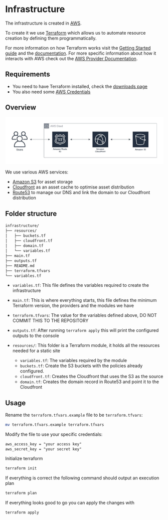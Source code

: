 # Infrastructure

The infrastructure is created in [AWS](https://aws.amazon.com/).

To create it we use [Terraform](https://www.terraform.io/) which allows us to automate resource creation by defining them programmatically.

For more information on how Terraform works visit the [Getting Started guide](https://learn.hashicorp.com/terraform/getting-started/install.html) and the [documentation](https://www.terraform.io/docs). For more specific information about how it interacts with AWS check out the [AWS Provider Documentation](https://www.terraform.io/docs/providers/aws/index.html).

## Requirements

- You need to have Terraform installed, check the [downloads page](https://www.terraform.io/downloads.html)
- You also need some [AWS Credentials](https://docs.aws.amazon.com/IAM/latest/UserGuide/id_credentials_access-keys.html)

## Overview

![Infrastructure overview](./overview.jpg)

We use various AWS services:

- [Amazon S3](https://aws.amazon.com/s3/) for asset storage
- [Cloudfront](https://aws.amazon.com/cloudfront/) as an asset cache to optimise asset distribution
- [Route53](https://aws.amazon.com/route53/) to manage our DNS and link the domain to our Cloudfront distribution

## Folder structure

```text
infrastructure/
├── resources/
│   ├── buckets.tf
│   ├── cloudfront.tf
│   ├── domain.tf
│   └── variables.tf
├── main.tf
├── outputs.tf
├── README.md
├── terraform.tfvars
└── variables.tf
```

- `variables.tf`: This file defines the variables required to create the infrastructure

- `main.tf`: This is where everything starts, this file defines the minimum Terraform version, the providers and the modules we have

- `terraform.tfvars`: The value for the variables defined above, DO NOT COMMIT THIS TO THE REPOSITORY

- `outputs.tf`: After running `terraform apply` this will print the configured outputs to the console

- `resources/`: This folder is a Terraform module, it holds all the resources needed for a static site
  - `variables.tf`: The variables required by the module
  - `buckets.tf`: Create the S3 buckets with the policies already configured.
  - `cloudfront.tf`: Creates the Cloudfront that uses the S3 as the source
  - `domain.tf`: Creates the domain record in Route53 and point it to the Cloudfront

## Usage

Rename the `terraform.tfvars.example` file to be `terraform.tfvars`:

```sh
mv terraform.tfvars.example terraform.tfvars
```

Modify the file to use your specific credentials:

```text
aws_access_key = "your access key"
aws_secret_key = "your secret key"
```

Initialize terraform

```sh
terraform init
```

If everything is correct the following command should output an execution plan

```sh
terraform plan
```

If everything looks good to go you can apply the changes with

```sh
terraform apply
```
